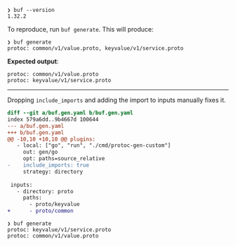 ```
❯ buf --version
1.32.2
```

To reproduce, run `buf generate`.
This will produce:

```
❯ buf generate
protoc: common/v1/value.proto, keyvalue/v1/service.proto
```

**Expected output**:

```
protoc: common/v1/value.proto
protoc: keyvalue/v1/service.proto
```

---

Dropping `include_imports` and adding the import to inputs manually fixes it.

```diff
diff --git a/buf.gen.yaml b/buf.gen.yaml
index 579a6dd..9b4667d 100644
--- a/buf.gen.yaml
+++ b/buf.gen.yaml
@@ -10,10 +10,10 @@ plugins:
   - local: ["go", "run", "./cmd/protoc-gen-custom"]
     out: gen/go
     opt: paths=source_relative
-    include_imports: true
     strategy: directory
 
 inputs:
   - directory: proto
     paths:
       - proto/keyvalue
+      - proto/common
```

```
❯ buf generate
protoc: keyvalue/v1/service.proto
protoc: common/v1/value.proto
```
